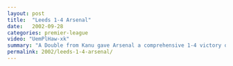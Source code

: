 ```yaml
---
layout: post
title:  "Leeds 1-4 Arsenal"
date:   2002-09-28
categories: premier-league
video: "UemPlHaw-xk"
summary: "A Double from Kanu gave Arsenal a comprehensive 1-4 victory over Leeds United."
permalink: 2002/leeds-1-4-arsenal/
---
```

